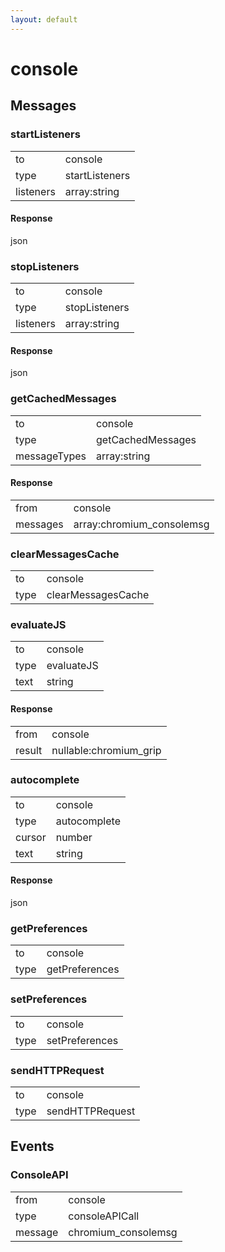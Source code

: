 ```yaml
---
layout: default
---
```


# console #

## Messages ##

### startListeners ###

<table>

<tr>
<td>to</td>
<td>console</td>
</tr>

<tr>
<td>type</td>
<td>startListeners</td>
</tr>

<tr>
<td>listeners</td>
<td>array:string</td>
</tr>

</table>

#### Response ####
json

### stopListeners ###

<table>

<tr>
<td>to</td>
<td>console</td>
</tr>

<tr>
<td>type</td>
<td>stopListeners</td>
</tr>

<tr>
<td>listeners</td>
<td>array:string</td>
</tr>

</table>

#### Response ####
json

### getCachedMessages ###

<table>

<tr>
<td>to</td>
<td>console</td>
</tr>

<tr>
<td>type</td>
<td>getCachedMessages</td>
</tr>

<tr>
<td>messageTypes</td>
<td>array:string</td>
</tr>

</table>

#### Response ####

<table>

<tr>
<td>from</td>
<td>console</td>
</tr>

<tr>
<td>messages</td>
<td>array:chromium_consolemsg</td>
</tr>

</table>

### clearMessagesCache ###

<table>

<tr>
<td>to</td>
<td>console</td>
</tr>

<tr>
<td>type</td>
<td>clearMessagesCache</td>
</tr>

</table>

### evaluateJS ###

<table>

<tr>
<td>to</td>
<td>console</td>
</tr>

<tr>
<td>type</td>
<td>evaluateJS</td>
</tr>

<tr>
<td>text</td>
<td>string</td>
</tr>

</table>

#### Response ####

<table>

<tr>
<td>from</td>
<td>console</td>
</tr>

<tr>
<td>result</td>
<td>nullable:chromium_grip</td>
</tr>

</table>

### autocomplete ###

<table>

<tr>
<td>to</td>
<td>console</td>
</tr>

<tr>
<td>type</td>
<td>autocomplete</td>
</tr>

<tr>
<td>cursor</td>
<td>number</td>
</tr>

<tr>
<td>text</td>
<td>string</td>
</tr>

</table>

#### Response ####
json

### getPreferences ###

<table>

<tr>
<td>to</td>
<td>console</td>
</tr>

<tr>
<td>type</td>
<td>getPreferences</td>
</tr>

</table>

### setPreferences ###

<table>

<tr>
<td>to</td>
<td>console</td>
</tr>

<tr>
<td>type</td>
<td>setPreferences</td>
</tr>

</table>

### sendHTTPRequest ###

<table>

<tr>
<td>to</td>
<td>console</td>
</tr>

<tr>
<td>type</td>
<td>sendHTTPRequest</td>
</tr>

</table>

## Events ##

### ConsoleAPI ###

<table>

<tr>
<td>from</td>
<td>console</td>
</tr>

<tr>
<td>type</td>
<td>consoleAPICall</td>
</tr>

<tr>
<td>message</td>
<td>chromium_consolemsg</td>
</tr>

</table>
